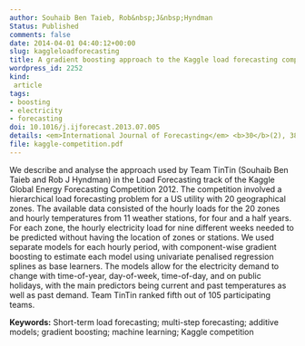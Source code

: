 ```yaml
---
author: Souhaib Ben Taieb, Rob&nbsp;J&nbsp;Hyndman
Status: Published
comments: false
date: 2014-04-01 04:40:12+00:00
slug: kaggleloadforecasting
title: A gradient boosting approach to the Kaggle load forecasting competition
wordpress_id: 2252
kind:
 article
tags:
- boosting
- electricity
- forecasting
doi: 10.1016/j.ijforecast.2013.07.005
details: <em>International Journal of Forecasting</em> <b>30</b>(2), 382–394
file: kaggle-competition.pdf
---
```


We describe and analyse the approach used by Team TinTin (Souhaib Ben Taieb and Rob&nbsp;J&nbsp;Hyndman) in the Load Forecasting track of the Kaggle Global Energy Forecasting Competition 2012. The competition involved a hierarchical load forecasting problem for a US utility with 20 geographical zones. The available data consisted of the hourly loads for the 20 zones and hourly temperatures from 11 weather stations, for four and a half years. For each zone, the hourly electricity load for nine different weeks needed to be predicted without having the location of zones or stations. We used separate models for each hourly period, with component-wise gradient boosting to estimate each model using univariate penalised regression splines as base learners. The models allow for the electricity demand to change with time-of-year, day-of-week, time-of-day, and on public holidays, with the main predictors being current and past temperatures as well as past demand. Team TinTin ranked fifth out of 105 participating teams.

**Keywords:** Short-term load forecasting; multi-step forecasting; additive models; gradient boosting; machine learning; Kaggle competition
